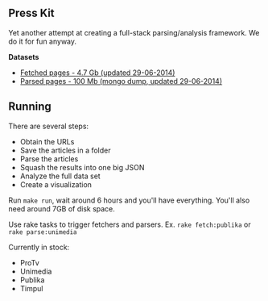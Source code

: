 ## Press Kit

Yet another attempt at creating a full-stack parsing/analysis framework.
We do it for fun anyway.

**Datasets**
- [Fetched pages - 4.7 Gb (updated 29-06-2014)](https://mega.co.nz/#!asQHTJ6D!VYiKiKKZISQsYPlAa0XeodcO1ImxrTd-oTIzrwjCIx4)
- [Parsed pages - 100 Mb (mongo dump, updated 29-06-2014)](https://mega.co.nz/#!iwYTSJoK!nhlFpGNYxpafyUoh1KDNViirjXzK3GQ7oz0inXmmwfg)

## Running

There are several steps:

- Obtain the URLs
- Save the articles in a folder
- Parse the articles
- Squash the results into one big JSON
- Analyze the full data set
- Create a visualization

Run `make run`, wait around 6 hours and you'll have everything.
You'll also need around 7GB of disk space.

Use rake tasks to trigger fetchers and parsers. 
Ex. `rake fetch:publika` or `rake parse:unimedia`

Currently in stock:

- ProTv
- Unimedia
- Publika
- Timpul
